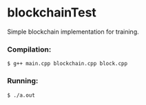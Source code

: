 # blockchainTest
Simple blockchain implementation for training.

### Compilation:

```
$ g++ main.cpp blockchain.cpp block.cpp
```

### Running:

```
$ ./a.out
```
